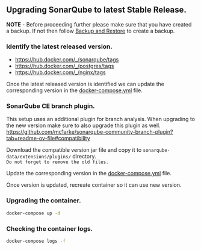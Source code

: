 ## Upgrading SonarQube to latest Stable Release.

**NOTE** - Before proceeding further please make sure that you have created a backup. If not then follow [Backup and Restore](./backup-and-restore.md) to create a backup.

### Identify the latest released version.
- https://hub.docker.com/_/sonarqube/tags
- https://hub.docker.com/_/postgres/tags
- https://hub.docker.com/_/nginx/tags

Once the latest released version is identified we can update the corresponding version in the [docker-compose.yml](./../docker-compose.yml) file.

### SonarQube CE branch plugin.
This setup uses an additional plugin for branch analysis. When upgrading to the new version make sure to also upgrade this plugin as well.
https://github.com/mc1arke/sonarqube-community-branch-plugin?tab=readme-ov-file#compatibility

Download the compatible version jar file and copy it to `sonarqube-data/extensions/plugins/` directory.  
`Do not forget to remove the old files.`

Update the corresponding version in the [docker-compose.yml](./../docker-compose.yml) file.

Once version is updated, recreate container so it can use new version.

### Upgrading the container.
```bash
docker-compose up -d
```

### Checking the container logs.
```bash
docker-compose logs -f
```

